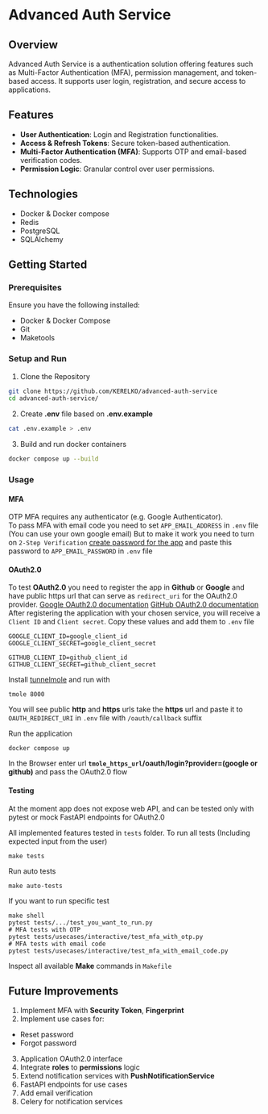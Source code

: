 # Advanced Auth Service

## Overview
Advanced Auth Service is a authentication solution offering features such as Multi-Factor Authentication (MFA), permission management, and token-based access. It supports user login, registration, and secure access to applications.

## Features
- **User Authentication**: Login and Registration functionalities.
- **Access & Refresh Tokens**: Secure token-based authentication.
- **Multi-Factor Authentication (MFA)**: Supports OTP and email-based verification codes.
- **Permission Logic**: Granular control over user permissions.

## Technologies
- Docker & Docker compose
- Redis
- PostgreSQL
- SQLAlchemy

## Getting Started

### Prerequisites
Ensure you have the following installed:
- Docker & Docker Compose
- Git
- Maketools

### Setup and Run
1. Clone the Repository  
```bash
git clone https://github.com/KERELKO/advanced-auth-service
cd advanced-auth-service/
```
2. Create __.env__ file based on __.env.example__
```bash
cat .env.example > .env
```
3. Build and run docker containers
```bash
docker compose up --build
```

### Usage

#### MFA
OTP MFA requires any authenticator (e.g. Google Authenticator).  
To pass MFA with email code you need to set `APP_EMAIL_ADDRESS` in `.env` file (You can use your own google email)
But to make it work you need to turn on `2-Step Verification` [create password for the app](https://security.google.com/settings/security/apppasswords) and paste this password to `APP_EMAIL_PASSWORD` in `.env` file

#### OAuth2.0
To test __OAuth2.0__ you need to register the app in **Github** or **Google** and have public https url that can serve as `redirect_uri` for the OAuth2.0 provider.
[Google OAuth2.0 documentation](https://support.google.com/cloud/answer/6158849?hl=en)
[GitHub OAuth2.0 documentation](https://docs.github.com/en/apps/oauth-apps/building-oauth-apps/authorizing-oauth-apps)
After registering the application with your chosen service, you will receive a `Client ID` and `Client secret`. Copy these values and add them to `.env` file
```
GOOGLE_CLIENT_ID=google_client_id
GOOGLE_CLIENT_SECRET=google_client_secret

GITHUB_CLIENT_ID=github_client_id
GITHUB_CLIENT_SECRET=github_client_secret
```
Install [tunnelmole](https://tunnelmole.com/) and run with
```
tmole 8000
```
You will see public __http__ and __https__ urls
take the __https__ url and paste it to `OAUTH_REDIRECT_URI` in `.env` file with `/oauth/callback` suffix

Run the application
```
docker compose up
```
In the Browser enter url __`tmole_https_url`/oauth/login?provider=(google or github)__ and pass the OAuth2.0 flow

#### Testing
At the moment app does not expose web API,
and can be tested only with pytest or mock FastAPI endpoints for OAuth2.0

All implemented features tested in `tests` folder.
To run all tests (Including expected input from the user)
```
make tests
```
Run auto tests
```
make auto-tests
```
If you want to run specific test
```
make shell
pytest tests/.../test_you_want_to_run.py
# MFA tests with OTP 
pytest tests/usecases/interactive/test_mfa_with_otp.py
# MFA tests with email code
pytest tests/usecases/interactive/test_mfa_with_email_code.py
```
Inspect all available __Make__ commands in `Makefile`  

## Future Improvements
1. Implement MFA with __Security Token__, __Fingerprint__
2. Implement use cases for:
  - Reset password
  - Forgot password
3. Application OAuth2.0 interface
4. Integrate __roles__ to __permissions__ logic
5. Extend notification services with __PushNotificationService__
6. FastAPI endpoints for use cases
7. Add email verification
8. Celery for notification services
